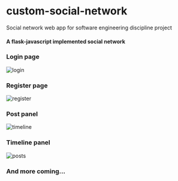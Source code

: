 # custom-social-network
Social network web app for software engineering discipline project

#### A flask-javascript implemented social network

### Login page
![login](https://user-images.githubusercontent.com/53539227/101841989-dba84980-3b25-11eb-9bbb-bcfc78e94e52.png)
### Register page
![register](https://user-images.githubusercontent.com/53539227/101841991-dd720d00-3b25-11eb-8083-f5bf81cf5b1b.png)
### Post panel
![timeline](https://user-images.githubusercontent.com/53539227/101841994-de0aa380-3b25-11eb-93e3-6a8d19ca5936.png)
### Timeline panel
![posts](https://user-images.githubusercontent.com/53539227/101841995-df3bd080-3b25-11eb-874e-0f98e785cfc1.png)
### And more coming...
